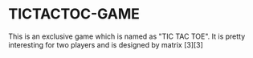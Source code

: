# TICTACTOC-GAME
This is an exclusive game which is named as "TIC TAC TOE". It is pretty interesting for two players and is designed by matrix [3][3]
